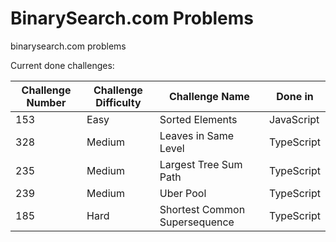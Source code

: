 # BinarySearch.com Problems

binarysearch.com problems

Current done challenges:

| Challenge Number | Challenge Difficulty | Challenge Name                | Done in    |
| ---------------- | -------------------- | ----------------------------- | ---------- |
| 153              | Easy                 | Sorted Elements               | JavaScript |
| 328              | Medium               | Leaves in Same Level          | TypeScript |
| 235              | Medium               | Largest Tree Sum Path         | TypeScript |
| 239              | Medium               | Uber Pool                     | TypeScript |
| 185              | Hard                 | Shortest Common Supersequence | TypeScript |
